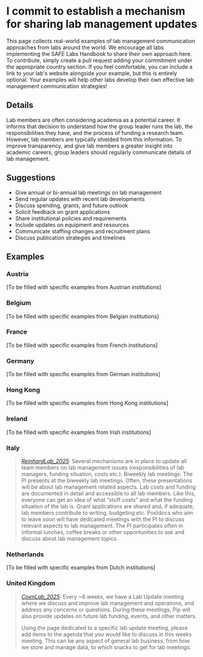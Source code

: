 # I commit to establish a mechanism for sharing lab management updates

This page collects real-world examples of lab management communication approaches from labs around the world. We encourage all labs implementing the SAFE Labs Handbook to share their own approach here. To contribute, simply create a pull request adding your commitment under the appropriate country section. If you feel comfortable, you can include a link to your lab's website alongside your example, but this is entirely optional. Your examples will help other labs develop their own effective lab management communication strategies!

## Details
Lab members are often considering academia as a potential career. It informs that decision to understand how the group leader runs the lab, the responsibilities they have, and the process of funding a research team. However, lab members are typically shielded from this information. To improve transparency, and give lab members a greater insight into academic careers, group leaders should regularly communicate details of lab management.

## Suggestions
- Give annual or bi-annual lab meetings on lab management
- Send regular updates with recent lab developments
- Discuss spending, grants, and future outlook
- Solicit feedback on grant applications
- Share institutional policies and requirements
- Include updates on equipment and resources
- Communicate staffing changes and recruitment plans
- Discuss publication strategies and timelines

## Examples

### Austria
[To be filled with specific examples from Austrian institutions]

### Belgium
[To be filled with specific examples from Belgian institutions]

### France
[To be filled with specific examples from French institutions]

### Germany
[To be filled with specific examples from German institutions]

### Hong Kong
[To be filled with specific examples from Hong Kong institutions]

### Ireland
[To be filled with specific examples from Irish institutions]

### Italy
>_[ReinhardLab_2025](https://reinhardlab.org/philosophy):_ Several mechanisms are in place to update all team members on lab management issues (responsibilities of lab managers, funding situation, costs etc.):
>Biweekly lab meetings: The PI presents at the biweekly lab meetings. Often, these presentations will be about lab management related aspects.
>Lab costs and funding are documented in detail and accessible to all lab members. Like this, everyone can get an idea of what “stuff costs” and what the funding situation of the lab is.
>Grant applications are shared and, if adequate, lab members contribute to writing, budgeting etc. 
>Postdocs who aim to leave soon will have dedicated meetings with the PI to discuss relevant aspects to lab management.
>The PI participates often in informal lunches, coffee breaks or other opportunities to ask and discuss about lab management topics.

### Netherlands
[To be filled with specific examples from Dutch institutions]

### United Kingdom
>_[CoenLab_2025](https://coen-lab.com/):_ Every ~6 weeks, we have a Lab Update meeting where we discuss and improve lab management and operations, and address any concerns or questions. During these meetings, Pip will also provide updates on future lab funding, events, and other matters.
>
>Using the page dedicated to a specific lab update meeting, please add items to the agenda that you would like to discuss in this weeks meeting. This can be any aspect of general lab business, from how we store and manage data, to which snacks to get for lab meetings.